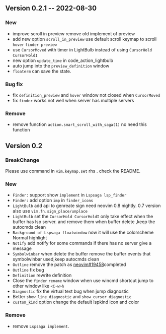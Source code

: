 ## Version 0.2.1 -- 2022-08-30

### New

- improve scroll in preview remove old implement of preview
- add new option  `scroll_in_preview` use default scroll keymap to scroll `hover` `finder preview`
- use `CursorMoved` with timer in LightBulb instead of using `CursorHold` `CursorHoldI`
- new option `update_time` in code_action_lightbulb
- auto jump into the `preview_definition` window
- `floaterm` can save the state.

### Bug fix

- fix `definition_preview` and `hover` window not closed when `CursorMoved`
- fix `finder` works not well when server has multiple servers

### Remove

- remove function `action.smart_scroll_with_saga(1)` no need this function

## Version 0.2

### BreakChange

Please use command in `vim.keymap.set` rhs . check the README.

### New

- `Finder:` support show `implement` in `Lspsaga lsp_finder`
- `Finder:` add option `imp` in `finder_icons`
- `LightBulb` add api to genreate sign need neovim 0.8 nightly. 0.7 version also use `vim.fn.sign_place/unplace`
-  `LightBulb` set the `CursorHold CursorHoldI` only take effect when the buffer has lsp server. and remove them when 
    buffer delete ,keep the autocmds clean
- `Background of Lspsaga floatwindow` now it will use the colorscheme Normal highlight
- `Notify` add notify for some commands if there has no server give a message
-  `Symbolwinbar` when delete the buffer remove the buffer events that symbolwinbar used,keep autocmds clean
-  `Outline` remove the patch as [neovim#19458](https://github.com/neovim/neovim/issues/19458#)completed
-  `Outline` fix bug
-  `Definition` rewrite definition
-  Close the `finder` `rename` window when use wincmd shortcut jump to other window like `<C-w>h`
-  `Diagnostic` fix the virtual text bug when jump diagnostic
-   Better `show_line_diagnostic` and `show_cursor_diagnostic`
-  `custom_kind` option change the default lspkind icon and color

### Remove

- remove `Lspsaga implement`.
